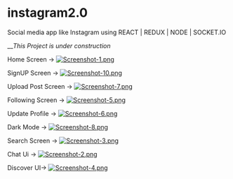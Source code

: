 # instagram2.0
Social media app like Instagram using REACT | REDUX | NODE | SOCKET.IO

___This Project is under construction_ 

Home Screen ->
[![Screenshot-1.png](https://i.postimg.cc/MTr6hjWZ/Screenshot-1.png)](https://postimg.cc/ftmQdyt1)


SignUP Screen ->
[![Screenshot-10.png](https://i.postimg.cc/V6TSXh0F/Screenshot-10.png)](https://postimg.cc/G8FhCqQB)


Upload Post Screen ->
[![Screenshot-7.png](https://i.postimg.cc/ydWnTWvC/Screenshot-7.png)](https://postimg.cc/R65cSSkg)

Following Screen ->
[![Screenshot-5.png](https://i.postimg.cc/gjFR607D/Screenshot-5.png)](https://postimg.cc/N9DL3QB9)

Update Profile ->
[![Screenshot-6.png](https://i.postimg.cc/HkQNJJPS/Screenshot-6.png)](https://postimg.cc/5X2gTtJv)

Dark Mode ->
[![Screenshot-8.png](https://i.postimg.cc/XJpSyj5p/Screenshot-8.png)](https://postimg.cc/r0XYBLQk)


Search Screen ->
[![Screenshot-3.png](https://i.postimg.cc/43jHrdXg/Screenshot-3.png)](https://postimg.cc/wtcBN9tf)

Chat Ui ->
[![Screenshot-2.png](https://i.postimg.cc/x1KdcCPg/Screenshot-2.png)](https://postimg.cc/XrYWPnmy)

Discover UI->
[![Screenshot-4.png](https://i.postimg.cc/K8ZWMcSx/Screenshot-4.png)](https://postimg.cc/HVh3Ggkh)
